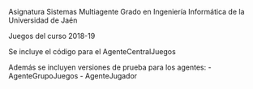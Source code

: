 Asignatura Sistemas Multiagente
Grado en Ingeniería Informática de la Universidad de Jaén

Juegos del curso 2018-19

Se incluye el código para el AgenteCentralJuegos

Además se incluyen versiones de prueba para los agentes:
    - AgenteGrupoJuegos
    - AgenteJugador
